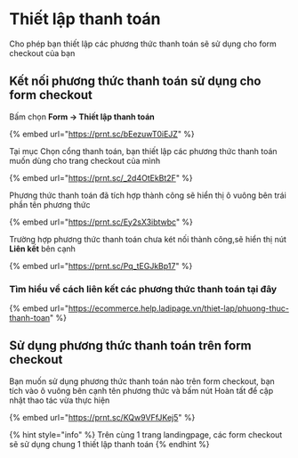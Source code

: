 # Thiết lập thanh toán

Cho phép bạn thiết lập các phương thức thanh toán sẽ sử dụng cho form checkout của bạn&#x20;

## Kết nối phương thức thanh toán sử dụng cho form checkout

Bấm chọn **Form -> Thiết lập thanh toán**

{% embed url="https://prnt.sc/bEezuwT0iEJZ" %}

Tại mục Chọn cổng thanh toán, bạn thiết lập các phương thức thanh toán muốn dùng cho trang checkout của mình

{% embed url="https://prnt.sc/_2d4OtEkBt2F" %}

Phương thức thanh toán đã tích hợp thành công sẽ hiển thị ô vuông bên trái phần tên phương thức

{% embed url="https://prnt.sc/Ey2sX3ibtwbc" %}

Trường hợp phương thức thanh toán chưa két nối thành công,sẽ hiển thị nút **Liên kết** bên cạnh

{% embed url="https://prnt.sc/Pq_tEGJkBp17" %}

### Tìm hiểu về cách liên kết các phương thức thanh toán tại đây

{% embed url="https://ecommerce.help.ladipage.vn/thiet-lap/phuong-thuc-thanh-toan" %}

## Sử dụng phương thức thanh toán trên form checkout

Bạn  muốn sử dụng phương thức thanh toán nào trên form checkout, bạn tích vào ô vuông bên cạnh tên phương thức và bấm nút Hoàn tất để cập nhật thao tác vừa thực hiện&#x20;

{% embed url="https://prnt.sc/KQw9VFfJKej5" %}

{% hint style="info" %}
Trên cùng 1 trang landingpage, các form checkout sẽ sử dụng chung 1 thiết lập thanh toán
{% endhint %}

